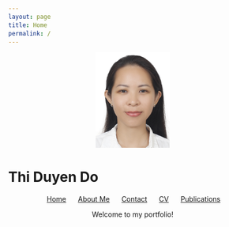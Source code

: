 ```yaml
---
layout: page
title: Home
permalink: /
---
```


<p align="center">
  <img src="images/logo.jpg" width="150">
  <h1>Thi Duyen Do</h1>
</p>

<nav>
  <ul style="text-align: center; list-style: none;">
    <li style="display: inline; margin-right: 20px;"><a href="/">Home</a></li>
    <li style="display: inline; margin-right: 20px;"><a href="/about/">About Me</a></li>
    <li style="display: inline; margin-right: 20px;"><a href="/contact/">Contact</a></li>
    <li style="display: inline; margin-right: 20px;"><a href="/cv/">CV</a></li>
    <li style="display: inline; margin-right: 20px;"><a href="/publications/">Publications</a></li>
  </ul>
</nav>

<p align="center">Welcome to my portfolio!</p>
